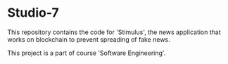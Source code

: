 # Studio-7

This repository contains the code for 'Stimulus', the news application that works on blockchain to prevent spreading of fake news.

This project is a part of course 'Software Engineering'. 